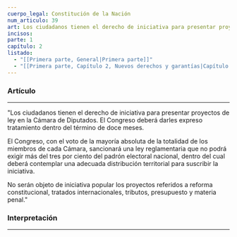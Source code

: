 ```yaml
---
cuerpo_legal: Constitución de la Nación
num_articulo: 39
art: Los ciudadanos tienen el derecho de iniciativa para presentar proyectos de ley en la Cámara de Diputados. El Congreso deberá darles expreso tratamiento dentro del término de doce meses.  El Congreso, con el voto de la mayoría absoluta de la totalidad de los miembros de cada Cámara, sancionará una ley reglamentaria que no podrá exigir más del tres por ciento del padrón electoral nacional, dentro del cual deberá contemplar una adecuada distribución territorial para suscribir la iniciativa.  No serán objeto de iniciativa popular los proyectos referidos a reforma constitucional, tratados internacionales, tributos, presupuesto y materia penal.
incisos: 
parte: 1
capítulo: 2
listado:
  - "[[Primera parte, General|Primera parte]]"
  - "[[Primera parte, Capítulo 2, Nuevos derechos y garantías|Capítulo 2]]"
---
```

### Artículo
---
"Los ciudadanos tienen el derecho de iniciativa para presentar proyectos de ley en la Cámara de Diputados. El Congreso deberá darles expreso tratamiento dentro del término de doce meses.  

El Congreso, con el voto de la mayoría absoluta de la totalidad de los miembros de cada Cámara, sancionará una ley reglamentaria que no podrá exigir más del tres por ciento del padrón electoral nacional, dentro del cual deberá contemplar una adecuada distribución territorial para suscribir la iniciativa.  

No serán objeto de iniciativa popular los proyectos referidos a reforma constitucional, tratados internacionales, tributos, presupuesto y materia penal."


### Interpretación
---


